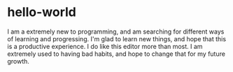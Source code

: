 # hello-world

I am a extremely new to programming, and am searching for different ways of learning and progressing. 
I'm glad to learn new things, and hope that this is a productive experience.
I do like this editor more than most.
I am extremely used to having bad habits, and hope to change that for my future growth. 
